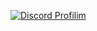 [![Discord Profilim](https://lanyard.cnrad.dev/api/604613263614935050)](https://discord.com/users/604613263614935050)
